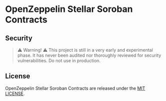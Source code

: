 # OpenZeppelin Stellar Soroban Contracts


## Security

> ⚠️ Warning! ⚠️
> This project is still in a very early and experimental phase. It has never been audited nor thoroughly reviewed for security vulnerabilities. Do not use in production.


## License

OpenZeppelin Stellar Soroban Contracts are released under the [MIT LICENSE](LICENSE).
